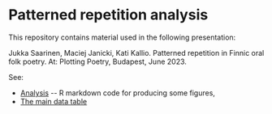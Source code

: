 # Patterned repetition analysis

This repository contains material used in the following presentation:

Jukka Saarinen, Maciej Janicki, Kati Kallio. Patterned repetition in Finnic
oral folk poetry. At: Plotting Poetry, Budapest, June 2023.

See:
* [Analysis](./analysis/analysis.md) -- R markdown code for producing some figures,
* [The main data table](./data/repetition.tsv)

